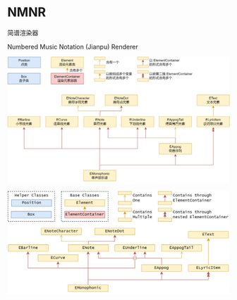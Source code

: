 # NMNR

简谱渲染器

Numbered Music Notation (Jianpu) Renderer

![nmnr_cn](./nmnr_cn.png)

![nmnr_en](./nmnr_en.png)
